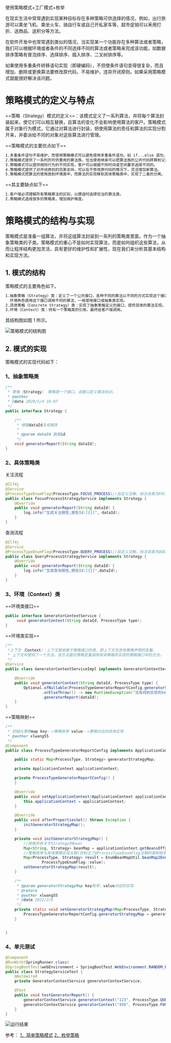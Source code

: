 使用策略模式+工厂模式+枚举

在现实生活中常常遇到实现某种目标存在多种策略可供选择的情况，例如，出行旅游可以乘坐飞机、乘坐火车、骑自行车或自己开私家车等，超市促销可以釆用打折、送商品、送积分等方法。

在软件开发中也常常遇到类似的情况，当实现某一个功能存在多种算法或者策略，我们可以根据环境或者条件的不同选择不同的算法或者策略来完成该功能，如数据排序策略有冒泡排序、选择排序、插入排序、二叉树排序等。

如果使用多重条件转移语句实现（即硬编码），不但使条件语句变得很复杂，而且增加、删除或更换算法要修改原代码，不易维护，违背开闭原则。如果采用策略模式就能很好解决该问题。

# 策略模式的定义与特点

==策略（Strategy）模式的定义==：该模式定义了一系列算法，并将每个算法封装起来，使它们可以相互替换，且算法的变化不会影响使用算法的客户。策略模式属于对象行为模式，它通过对算法进行封装，把使用算法的责任和算法的实现分割开来，并委派给不同的对象对这些算法进行管理。

==策略模式的主要优点如下==

```xml
1.多重条件语句不易维护，而使用策略模式可以避免使用多重条件语句，如 if...else 语句、switch...case 语句。
2.策略模式提供了一系列的可供重用的算法族，恰当使用继承可以把算法族的公共代码转移到父类里面，从而避免重复的代码。
3.策略模式可以提供相同行为的不同实现，客户可以根据不同时间或空间要求选择不同的。
4.策略模式提供了对开闭原则的完美支持，可以在不修改原代码的情况下，灵活增加新算法。
5.策略模式把算法的使用放到环境类中，而算法的实现移到具体策略类中，实现了二者的分离。
```

==其主要缺点如下==

```xml
1.客户端必须理解所有策略算法的区别，以便适时选择恰当的算法类。
2.策略模式造成很多的策略类，增加维护难度。
```

# 策略模式的结构与实现

策略模式是准备一组算法，并将这组算法封装到一系列的策略类里面，作为一个抽象策略类的子类。策略模式的重心不是如何实现算法，而是如何组织这些算法，从而让程序结构更加灵活，具有更好的维护性和扩展性，现在我们来分析其基本结构和实现方法。

## 1. 模式的结构

策略模式的主要角色如下。

```xml
1.抽象策略（Strategy）类：定义了一个公共接口，各种不同的算法以不同的方式实现这个接口，
  环境角色使用这个接口调用不同的算法，一般使用接口或抽象类实现。
2.具体策略（Concrete Strategy）类：实现了抽象策略定义的接口，提供具体的算法实现。
3.环境（Context）类：持有一个策略类的引用，最终给客户端调用。
```

其结构图如图 1 所示。

![策略模式的结构图](https://img-blog.csdnimg.cn/a3930fcc19af4dc180b95ca83199053f.png?x-oss-process=image/watermark,type_d3F5LXplbmhlaQ,shadow_50,text_Q1NETiBA5LyP5Yqg54m56YGH5LiK6KW_5p-a,size_20,color_FFFFFF,t_70,g_se,x_16)

## 2. 模式的实现

策略模式的实现代码如下：

### 1、抽象策略类

```java
/**
 * 策略（Strategy） 策略是一个接口，该接口定义算法标识。
 * @author
 * @date 2020/5/4 18:07
 */
public interface Strategy {

    /**
     * 根据dataId生成报告
     *
     * @param dataId 数据id
     */
    void generatorReport(String dataId);
}
```
### 2、具体策略类
关注流程
```java
@Slf4j
@Service
@ProcessTypeEnumFlag(ProcessType.FOCUS_PROCESS)//自定义注解，标注该类为FOCUS_PROCESS
public class FocusProcessStrategyService implements Strategy {
    @Override
    public void generatorReport(String dataId) {
        log.info("生成关注报告,报告Id:[{}]", dataId);
    }
}
```
查询流程

```java
@Slf4j
@Service
@ProcessTypeEnumFlag(ProcessType.QUERY_PROCESS)//自定义注解，标注该类为QUERY_PROCESS
public class QueryProcessStrategyService implements Strategy {
    @Override
    public void generatorReport(String dataId) {
        log.info("生成查询报告,报告Id:[{}]",dataId);
    }
}
```
###  3、环境（Context）类
==环境类接口==

```java
public interface GeneratorContextService {
     void generatorContext(String dataId, ProcessType type);
}
```
==环境类实现==

```java
/**
 *上下文（Context）：上下文是依赖于策略接口的类，即上下文包含有策略声明的变量。
 * 上下文中提供了一个方法，该方法委托策略变量调用具体策略所实现的策略接口中的方法。
 */
@Service
public class GeneratorContextServiceImpl implements GeneratorContextService {

    @Override
    public void generatorContext(String dataId, ProcessType type) {
        Optional.ofNullable(ProcessTypeGeneratorReportConfig.generatorStrategyMap.get(type))
                .orElseThrow(() -> new RuntimeException("没有找到实现的bean" + this))
                .generatorReport(dataId);
    }
}
```
==策略映射==
```java
/**
 * 初始化策略map key-->策略枚举 value-->策略对应的具体实现
 * @author xlwang55
 */
@Component
public class ProcessTypeGeneratorReportConfig implements ApplicationContextAware, InitializingBean {

    public static Map<ProcessType, Strategy> generatorStrategyMap;

    private ApplicationContext applicationContext;

    private ProcessTypeGeneratorReportConfig() {
    }

    @Override
    public void setApplicationContext(ApplicationContext applicationContext) {
        this.applicationContext = applicationContext;
    }

    @Override
    public void afterPropertiesSet() throws Exception {
        initGeneratorStrategyMap();
    }

    private void initGeneratorStrategyMap() {
        //获取所有关于Strategy的bean
        Map<String, Strategy> beanMap = applicationContext.getBeansOfType(Strategy.class);
        //策略枚举与具体策略实现关联(将标注了@ProcessTypeEnumFlag注解的类和枚举做关联)
        Map<ProcessType, Strategy> result = EnumBeanMapUtil.beanMap2EnumMap(beanMap, ProcessTypeEnumFlag.class,
                ProcessTypeEnumFlag::value);
        setGeneratorStrategyMap(result);
    }

    /**
     * @param generatorStrategyMap key枚举，value对应的实现
     * @return
     * @author xlwang55
     * @date 2022/2/9
     */
    private static void setGeneratorStrategyMap(Map<ProcessType, Strategy> generatorStrategyMap) {
        ProcessTypeGeneratorReportConfig.generatorStrategyMap = generatorStrategyMap;
    }


}
```
###  4、单元测试
```java
@Component
@RunWith(SpringRunner.class)
@SpringBootTest(webEnvironment = SpringBootTest.WebEnvironment.RANDOM_PORT)
public class StrategyServiceTest {
    @Autowired
    private GeneratorContextService generatorContextService;

    @Test
    public void testGeneratorReport() {
        generatorContextService.generatorContext("123", ProcessType.QUERY_PROCESS);
        generatorContextService.generatorContext("456", ProcessType.FOCUS_PROCESS);
    }
}
```
![运行结果](https://img-blog.csdnimg.cn/41b64846fde14d48bf52e78757f3a1e6.png)


参考：
[1、简单策略模式](https://www.runoob.com/design-pattern/strategy-pattern.html)
[2、枚举策略](https://github.com/BoomManPro/spring-enum-strategy-pattern)
